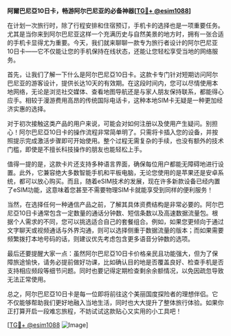 **阿爾巴尼亞10日卡，畅游阿尔巴尼亚的必备神器[[TG💪+ @esim1088](https://t.me/s/esim1088)]**

在计划一次旅行时，除了行程安排和住宿预订，手机卡的选择也是一项重要任务。尤其是当你来到阿尔巴尼亚这样一个充满历史与自然美景的地方时，拥有一张合适的手机卡显得尤为重要。今天，我们就来聊聊一款专为旅行者设计的阿尔巴尼亚10日卡——它不仅能让您的手机保持在线状态，还能让您轻松享受当地的网络服务。

首先，让我们了解一下什么是阿尔巴尼亞10日卡。这款卡专门针对短期访问阿尔巴尼亚的游客设计，提供长达10天的有效期。在这段时间内，您可以尽情使用本地网络，无论是浏览社交媒体、查看地图导航还是与家人朋友保持联系，都能得心应手。相较于漫游费用高昂的传统国际电话卡，这种本地SIM卡无疑是一种更加经济实惠的选择。

对于初次接触这类产品的用户来说，可能会对如何注册以及使用产生疑问。别担心！阿尔巴尼亞10日卡的操作流程非常简单明了。只需将卡插入您的设备，并按照提示完成激活步骤即可开始使用。整个过程无需复杂的手续，也没有额外的技术门槛，即使是不擅长科技操作的朋友也能轻松上手。

值得一提的是，这款卡片还支持多种语言界面，确保每位用户都能无障碍地进行设置。此外，它兼容绝大多数智能手机和平板电脑，无论您使用的是苹果还是安卓系统，都可以放心购买。而且，随着eSIM技术的发展，现在许多新款设备已经内置了eSIM功能，这意味着您甚至不需要物理SIM卡就能享受到同样的便利服务！

当然，在选择任何一种通信产品之前，了解其具体资费结构是非常必要的。阿尔巴尼亞10日卡通常包含一定数量的通话分钟数、短信条数以及高速数据流量包。根据个人需求的不同，您可以挑选适合自己的套餐组合。例如，如果您更倾向于通过文字聊天或视频通话与外界沟通，则可以选择侧重于数据流量的版本；而如果需要频繁拨打本地号码的话，则建议优先考虑包含更多语音分钟数的选项。

最后还要提醒大家一点：虽然阿尔巴尼亞10日卡价格亲民且功能强大，但为了保障旅途愉快，请务必提前做好功课，比如确认目的地是否覆盖良好、检查手机是否支持相应频段等细节问题。同时也要记得定期检查剩余余额情况，以免因疏忽导致无法正常使用。

总之，阿尔巴尼亞10日卡是每一位即将前往这个美丽国度探险者的理想伴侣。它不仅能够帮助我们更好地融入当地生活，同时也大大提升了整体旅行体验。如果你正打算开启一段难忘旅程，不妨试试这款贴心又实用的小工具吧！

[[TG💪+ @esim1088](https://t.me/s/esim1088) ![Image](https://i.postimg.cc/4NQfJmqS/Snipaste-2025-05-13-00-14-12.png)]